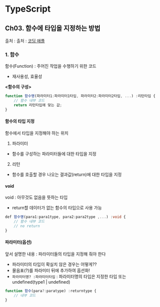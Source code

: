 # TypeScript
## Ch03. 함수에 타입을 지정하는 방법
출처 : 출처 : [코딩 애플](https://codingapple.com/course/typescript-crash-course/)

### 1. 함수
함수(Function) : 주어진 작업을 수행하기 위한 코드
- 재사용성, 효율성

**<함수의 구성>**
```typescript
function 함수명(파라미터1:파라미터1타입, 파라미터2:파라미터2타입, ...) :리턴타입 {
    // 함수 내부 코드
    return 리턴타입에 맞는 값;
}
```

#### 함수의 타입 지정
함수에서 타입을 지정해야 하는 위치
1. 파라미터
- 함수를 구성하는 파라미터들에 대한 타입을 지정
2. 리턴
- 함수를 호출할 경우 나오는 결과값(return)에 대한 타입을 지정

#### void
void : 아무것도 없음을 뜻하는 타입
- return할 데이터가 없는 함수의 타입으로 사용 가능

```typescript
def 함수명(para1:para1type, para2:para2type ,...) :void {
    // 함수 내부 코드
    // no return
}
```

#### 파라미터(옵션)
앞서 설명한 내용 : 파라미터들의 타입을 지정해 줘야 한다
- 파라미터의 타입이 확실치 않은 경우는 어떻게??
- 물음표(?)를 파라미터 뒤에 추가하여 옵션화!
- `파라미터명? :파라미터타입` : 파라미터명의 타입은 지정한 타입 또는 undefined(type1 | undefined)
 
```typescript
function 함수(para?:paratype) :returntype {
    // 내부 코드
}
```